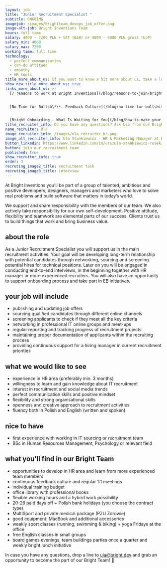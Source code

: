 ```yaml
---
layout: job
title: "Junior Recruitment Specialist "
subtitle: ONGOING
imagejob: /images/brightteam_devops_job_offer.png
image-alt-job: Bright Inventions Team
hours: full-time
salary: 4800 - 7200 PLN + VAT (B2B) or 4000 - 6000 PLN gross (UoP)
salary_min: 4000
salary_max: 7200
working time: full time
technology:
  - perfect communication 
  - can-do attitude
  - empathy
  - HR tools 
title_more_about_us: if you want to know a bit more about us, take a look below 🙋🏻‍♀️🙋🏻‍♂️
show_new_title_more_about_us: true
links_more_about_us: >-
  [7 reasons to work at Bright Inventions](/blog/reasons-to-join-bright)


  [No Time for Bullsh\*\*. Feedback Culture](/blog/no-time-for-bullshit-feedback-culture/)


  [Bright Onboarding - What Is Waiting for You](/blog/how-to-make-your-onboarding-bright)
title_recruiter_info: Do you have any questions? Ask Ula from our Bright team!
name_recruiter: Ula
image_recruiter_info: /images/ula_recruiter_hr.png
image_alt_recruiter_info: Ula Stankiewicz - HR & Marketing Manager at Bright Inventions
button_linkedin: https://www.linkedin.com/in/urszula-stankiewicz-rusek/
button: join our recruitment team
published: true
show_recruiter_info: true
order: 3
recruting_image2_title: recruitment task
recruting_image3_title: interview
---
```


At Bright Inventions you'll be part of a group of talented, ambitious and positive developers, designers, managers and marketers who love to solve real problems and build software that matters in today’s world. 

We support and share responsibility with the members of our team. We also actively take responsibility for our own self-development. Positive attitude, flexibility and teamwork are elemental parts of our success. Clients trust us to build things that work and bring business value.

## about the role

As a Junior Recruitment Specialist you will support us in the main recruitment activities. Your goal will be developing long-term relationship with potential candidates through networking, sourcing and screening potential hires for technical positions. Later on you will be engaged in conducting end-to-end interviews, in the beginning together with HR manager or more experienced recruiters. You will also have an opportunity to support onboarding process and take part in EB initiatives.

## your job will include

* publishing and updating job offers
* sourcing qualified candidates through different online channels
* screening applicants to check if they meet all the key criteria
* networking in professional IT online groups and meet-ups
* regular reporting and tracking progress of recruitment projects
* maintaining proper documentation of applicants within the recruiting process
* providing continuous support for a hiring manager in current recruitment priorities 

## what we would like to see

* experience in HR area (preferably min. 3 months)
* willingness to learn and gain knowledge about IT recruitment
* interest in recruitment and social media trends
* perfect communication skills and positive mindset
* flexibility and strong organisational skills 
* openness and creative approach to recruitment activities
* fluency both in Polish and English (written and spoken)

## nice to have

* first experience with working in IT sourcing or recruitment team 
* BSc in Human Resources Management, Psychology or relevant field

## what you'll find in our Bright Team

* opportunities to develop in HR area and learn from more experienced team members
* continuous feedback culture and regular 1:1 meetings 
* individual training budget
* office library with professional books
* flexible working hours and a hybrid work possibility 
* 20-26 paid days off + Polish bank holidays (you choose the contract type)
* MultiSport and private medical package (PZU Zdrowie)
* good equipment: MacBook and additional accessories 
* weekly sport classes (running, swimming & biking) + yoga Fridays at the office
* free English classes in small groups
* board games evenings, team buildings parties once a quarter and weekly bright lunch initiative

In case you have any questions, drop a line to [ula@bright.dev](mailto:ula@bright.dev) and grab an opportunity to become the part of our Bright Team! 🧡
